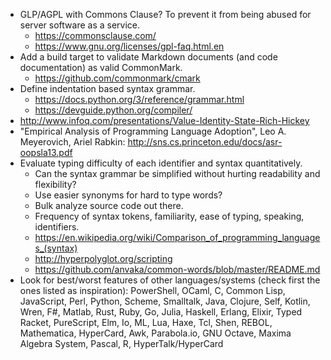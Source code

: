 - GLP/AGPL with Commons Clause? To prevent it from being abused for server software as a service.
  - https://commonsclause.com/
  - https://www.gnu.org/licenses/gpl-faq.html.en
- Add a build target to validate Markdown documents (and code documentation) as valid CommonMark.
  - https://github.com/commonmark/cmark
- Define indentation based syntax grammar.
  - https://docs.python.org/3/reference/grammar.html
  - https://devguide.python.org/compiler/
- http://www.infoq.com/presentations/Value-Identity-State-Rich-Hickey
- "Empirical Analysis of Programming Language Adoption", Leo A. Meyerovich, Ariel Rabkin: http://sns.cs.princeton.edu/docs/asr-oopsla13.pdf
- Evaluate typing difficulty of each identifier and syntax quantitatively.
  - Can the syntax grammar be simplified without hurting readability and flexibility?
  - Use easier synonyms for hard to type words?
  - Bulk analyze source code out there.
  - Frequency of syntax tokens, familiarity, ease of typing, speaking, identifiers.
  - https://en.wikipedia.org/wiki/Comparison_of_programming_languages_(syntax)
  - http://hyperpolyglot.org/scripting
  - https://github.com/anvaka/common-words/blob/master/README.md
- Look for best/worst features of other languages/systems (check first the ones listed as inspiration): PowerShell, OCaml, C, Common Lisp, JavaScript, Perl, Python, Scheme, Smalltalk, Java, Clojure, Self, Kotlin, Wren, F#, Matlab, Rust, Ruby, Go, Julia, Haskell, Erlang, Elixir, Typed Racket, PureScript, Elm, Io, ML, Lua, Haxe, Tcl, Shen, REBOL, Mathematica, HyperCard, Awk, Parabola.io, GNU Octave, Maxima Algebra System, Pascal, R, HyperTalk/HyperCard
